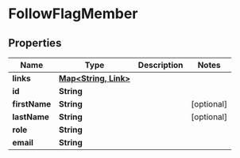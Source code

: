 

# FollowFlagMember


## Properties

| Name | Type | Description | Notes |
|------------ | ------------- | ------------- | -------------|
|**links** | [**Map&lt;String, Link&gt;**](Link.md) |  |  |
|**id** | **String** |  |  |
|**firstName** | **String** |  |  [optional] |
|**lastName** | **String** |  |  [optional] |
|**role** | **String** |  |  |
|**email** | **String** |  |  |



